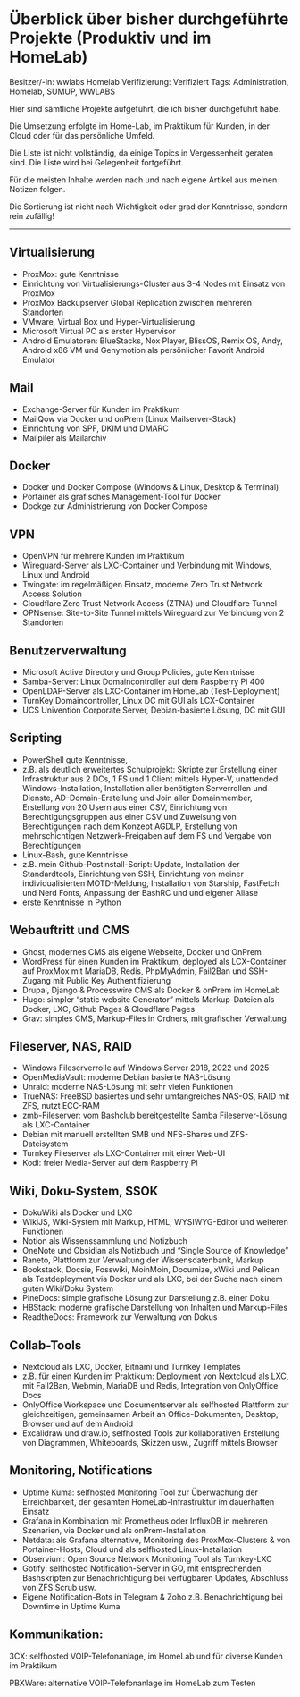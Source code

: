 # Überblick über bisher durchgeführte Projekte (Produktiv und im HomeLab)

Besitzer/-in: wwlabs Homelab
Verifizierung: Verifiziert
Tags: Administration, Homelab, SUMUP, WWLABS

Hier sind sämtliche Projekte aufgeführt, die ich bisher durchgeführt habe.

Die Umsetzung erfolgte im Home-Lab, im Praktikum für Kunden, in der Cloud oder für das persönliche Umfeld.

Die Liste ist nicht vollständig, da einige Topics in Vergessenheit geraten sind. Die Liste wird bei Gelegenheit fortgeführt.

Für die meisten Inhalte werden nach und nach eigene Artikel aus meinen Notizen folgen.

Die Sortierung ist nicht nach Wichtigkeit oder grad der Kenntnisse, sondern rein zufällig!

---

## **Virtualisierung**

- ProxMox: gute Kenntnisse
- Einrichtung von Virtualisierungs-Cluster aus 3-4 Nodes mit Einsatz von ProxMox
- ProxMox Backupserver Global Replication zwischen mehreren Standorten
- VMware, Virtual Box und Hyper-Virtualisierung
- Microsoft Virtual PC als erster Hypervisor
- Android Emulatoren: BlueStacks, Nox Player, BlissOS, Remix OS, Andy, Android x86 VM und Genymotion als persönlicher Favorit Android Emulator

## Mail

- Exchange-Server für Kunden im Praktikum
- MailQow via Docker und onPrem (Linux Mailserver-Stack)
- Einrichtung von SPF, DKIM und DMARC
- Mailpiler als Mailarchiv

## Docker

- Docker und Docker Compose (Windows & Linux, Desktop & Terminal)
- Portainer als grafisches Management-Tool für Docker
- Dockge zur Administrierung von Docker Compose

## VPN

- OpenVPN für mehrere Kunden im Praktikum
- Wireguard-Server als LXC-Container und Verbindung mit Windows, Linux und Android
- Twingate: im regelmäßigen Einsatz, moderne Zero Trust Network Access Solution
- Cloudflare Zero Trust Network Access (ZTNA) und Cloudflare Tunnel
- OPNsense: Site-to-Site Tunnel mittels Wireguard zur Verbindung von 2 Standorten

## Benutzerverwaltung

- Microsoft Active Directory und Group Policies, gute Kenntnisse
- Samba-Server: Linux Domaincontroller auf dem Raspberry Pi 400
- OpenLDAP-Server als LXC-Container im HomeLab (Test-Deployment)
- TurnKey Domaincontroller, Linux DC mit GUI als LCX-Container
- UCS Univention Corporate Server, Debian-basierte Lösung, DC mit GUI

## Scripting

- PowerShell gute Kenntnisse,
- z.B. als deutlich erweitertes Schulprojekt: Skripte zur Erstellung einer Infrastruktur aus 2 DCs, 1 FS und 1 Client mittels Hyper-V, unattended Windows-Installation, Installation aller benötigten Serverrollen und Dienste, AD-Domain-Erstellung und Join aller Domainmember, Erstellung von 20 Usern aus einer CSV, Einrichtung von Berechtigungsgruppen aus einer CSV und Zuweisung von Berechtigungen nach dem Konzept AGDLP, Erstellung von mehrschichtigen Netzwerk-Freigaben auf dem FS und Vergabe von Berechtigungen
- Linux-Bash, gute Kenntnisse
- z.B. mein Github-Postinstall-Script: Update, Installation der Standardtools, Einrichtung von SSH, Einrichtung von meiner individualisierten MOTD-Meldung, Installation von Starship, FastFetch und Nerd Fonts, Anpassung der BashRC und und eigener Aliase
- erste Kenntnisse in Python

## Webauftritt und CMS

- Ghost, modernes CMS als eigene Webseite, Docker und OnPrem
- WordPress für einen Kunden im Praktikum, deployed als LCX-Container auf ProxMox mit MariaDB, Redis, PhpMyAdmin, Fail2Ban und SSH-Zugang mit Public Key Authentifizierung
- Drupal, Django & Processwire CMS als Docker & onPrem im HomeLab
- Hugo: simpler “static website Generator” mittels Markup-Dateien als Docker, LXC, Github Pages & Cloudflare Pages
- Grav: simples CMS, Markup-Files in Ordners, mit grafischer Verwaltung

## Fileserver, NAS, RAID

- Windows Fileserverrolle auf Windows Server 2018, 2022 und 2025
- OpenMediaVault: moderne Debian basierte NAS-Lösung
- Unraid: moderne NAS-Lösung mit sehr vielen Funktionen
- TrueNAS: FreeBSD basiertes und sehr umfangreiches NAS-OS, RAID mit ZFS, nutzt ECC-RAM
- zmb-Fileserver: vom Bashclub bereitgestellte Samba Fileserver-Lösung als LXC-Container
- Debian mit manuell erstellten SMB und NFS-Shares und ZFS-Dateisystem
- Turnkey Fileserver als LXC-Container mit einer Web-UI
- Kodi: freier Media-Server auf dem Raspberry Pi

## Wiki, Doku-System, SSOK

- DokuWiki als Docker und LXC
- WikiJS, Wiki-System mit Markup, HTML, WYSIWYG-Editor und weiteren Funktionen
- Notion als Wissenssammlung und Notizbuch
- OneNote und Obsidian als Notizbuch und “Single Source of Knowledge”
- Raneto, Plattform zur Verwaltung der Wissensdatenbank, Markup
- Bookstack, Docsie, Fosswiki, MoinMoin, Documize, xWiki und Pelican als Testdeployment via Docker und als LXC, bei der Suche nach einem guten Wiki/Doku System
- PineDocs: simple grafische Lösung zur Darstellung z.B. einer Doku
- HBStack: moderne grafische Darstellung von Inhalten und Markup-Files
- ReadtheDocs: Framework zur Verwaltung von Dokus

## Collab-Tools

- Nextcloud als LXC, Docker, Bitnami und Turnkey Templates
- z.B. für einen Kunden im Praktikum: Deployment von Nextcloud als LXC, mit Fail2Ban, Webmin, MariaDB und Redis, Integration von OnlyOffice Docs
- OnlyOffice Workspace und Documentserver als selfhosted Plattform zur gleichzeitigen, gemeinsamen Arbeit an Office-Dokumenten, Desktop, Browser und auf dem Android
- Excalidraw und draw.io, selfhosted Tools zur kollaborativen Erstellung von Diagrammen, Whiteboards, Skizzen usw., Zugriff mittels Browser

## Monitoring, Notifications

- Uptime Kuma: selfhosted Monitoring Tool zur Überwachung der Erreichbarkeit, der gesamten HomeLab-Infrastruktur im dauerhaften Einsatz
- Grafana in Kombination mit Prometheus oder InfluxDB in mehreren Szenarien, via Docker und als onPrem-Installation
- Netdata: als Grafana alternative, Monitoring des ProxMox-Clusters & von Portainer-Hosts, Cloud und als selfhosted Linux-Installation
- Observium: Open Source Network Monitoring Tool als Turnkey-LXC
- Gotify: selfhosted Notification-Server in GO, mit entsprechenden Bashskripten zur Benachrichtigung bei verfügbaren Updates, Abschluss von ZFS Scrub usw.
- Eigene Notification-Bots in Telegram & Zoho z.B. Benachrichtigung bei Downtime in Uptime Kuma

## Kommunikation:

3CX: selfhosted VOIP-Telefonanlage, im HomeLab und für diverse Kunden im Praktikum

PBXWare: alternative VOIP-Telefonanlage im HomeLab zum Testen